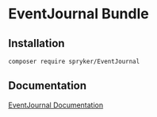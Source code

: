# EventJournal Bundle

## Installation

```
composer require spryker/EventJournal
```

## Documentation

[EventJournal Documentation](https://spryker.github.io/event-journal/index.html)




